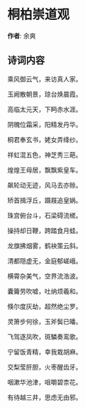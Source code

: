 # 桐柏崇道观

**作者**: 余爽

## 诗词内容

乘风御云气，来访真人家。

玉阙散朝景，琼台焕晨霞。

高临太元天，下眄赤水涯。

阴魄位霜采，阳精发丹华。

桐君奉玄书，姥女弄绛纱。

祥虹混五色，神芝秀三葩。

煌煌王母居，飘飘紫皇车。

飙轮动无迹，风马去亦赊。

矫首揖浮丘，蹑屐追皇娲。

珠宫俯台斗，石梁碍流槎。

操持却日鞭，跨踏食月蛙。

龙旗拂烟雾，鹤袂策云斜。

清都隠虚无，金庭郁嵯峨。

横霄杂美气，空界流浩波。

囊籥劳吹嘘，吐纳烦羲和。

倏尔度灰劫，超然绝尘罗。

灵箫步何徐，玉斧鬓已皤。

飞驾逐凤吹，斑驎奏鸾歌。

宁留饭青精，幸我栽胡麻。

交梨莹肝胆，火枣醒齿牙。

咽漱华池津，咀嚼碧柰花。

有待越三井，思虑无由邪。

